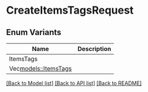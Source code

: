 # CreateItemsTagsRequest

## Enum Variants

| Name | Description |
|---- | -----|
| ItemsTags |  |
| Vec<models::ItemsTags> |  |

[[Back to Model list]](../README.md#documentation-for-models) [[Back to API list]](../README.md#documentation-for-api-endpoints) [[Back to README]](../README.md)


